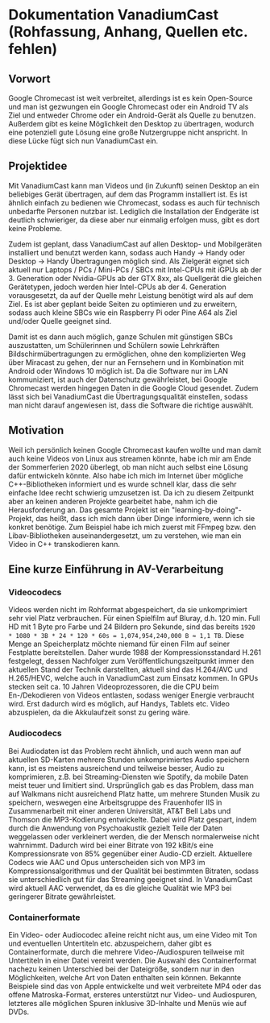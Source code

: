 # Dokumentation VanadiumCast (Rohfassung, Anhang, Quellen etc. fehlen)

## Vorwort
Google Chromecast ist weit verbreitet, allerdings ist es kein Open-Source und man ist gezwungen ein Google Chromecast oder ein Android TV als Ziel und entweder Chrome oder ein Android-Gerät als Quelle zu benutzen. Außerdem gibt es keine Möglichkeit den Desktop zu übertragen, wodurch eine potenziell gute Lösung eine große Nutzergruppe nicht anspricht. In diese Lücke fügt sich nun VanadiumCast ein.

## Projektidee
Mit VanadiumCast kann man Videos und (in Zukunft) seinen Desktop an ein beliebiges Gerät übertragen, auf dem das Programm installiert ist. Es ist ähnlich einfach zu bedienen wie Chromecast, sodass es auch für technisch unbedarfte Personen nutzbar ist. Lediglich die Installation der Endgeräte ist deutlich schwieriger, da diese aber nur einmalig erfolgen muss, gibt es dort keine Probleme.

Zudem ist geplant, dass VanadiumCast auf allen Desktop- und Mobilgeräten installiert und benutzt werden kann, sodass auch Handy → Handy oder Desktop → Handy Übertragungen möglich sind. Als Zielgerät eignet sich aktuell nur Laptops / PCs / Mini-PCs / SBCs mit Intel-CPUs mit iGPUs ab der 3. Generation oder Nvidia-GPUs ab der GTX 8xx, als Quellgerät die gleichen Gerätetypen, jedoch werden hier Intel-CPUs ab der 4. Generation vorausgesetzt, da auf der Quelle mehr Leistung benötigt wird als auf dem Ziel. Es ist aber geplant beide Seiten zu optimieren und zu erweitern, sodass auch kleine SBCs wie ein Raspberry Pi oder Pine A64 als Ziel und/oder Quelle geeignet sind.

Damit ist es dann auch möglich, ganze Schulen mit günstigen SBCs auszustatten, um Schülerinnen und Schülern sowie Lehrkräften Bildschirmübertragungen zu ermöglichen, ohne den komplizierten Weg über Miracast zu gehen, der nur an Fernsehern und in Kombination mit Android oder Windows 10 möglich ist. Da die Software nur im LAN kommuniziert, ist auch der Datenschutz gewährleistet, bei Google Chromecast werden hingegen Daten in die Google Cloud gesendet. Zudem lässt sich bei VanadiumCast die Übertragungsqualität einstellen, sodass man nicht darauf angewiesen ist, dass die Software die richtige auswählt.

## Motivation
Weil ich persönlich keinen Google Chromecast kaufen wollte und man damit auch keine Videos von Linux aus streamen könnte, habe ich mir am Ende der Sommerferien 2020 überlegt, ob man nicht auch selbst eine Lösung dafür entwickeln könnte. Also habe ich mich im Internet über mögliche C++-Bibliotheken informiert und es wurde schnell klar, dass die sehr einfache Idee recht schwierig umzusetzen ist. Da ich zu diesem Zeitpunkt aber an keinen anderen Projekte gearbeitet habe, nahm ich die Herausforderung an. Das gesamte Projekt ist ein "learning-by-doing"-Projekt, das heißt, dass ich mich dann über Dinge informiere, wenn ich sie konkret benötige. Zum Beispiel habe ich mich zuerst mit FFmpeg bzw. den Libav-Bibliotheken auseinandergesetzt, um zu verstehen, wie man ein Video in C++ transkodieren kann.

## Eine kurze Einführung in AV-Verarbeitung
### Videocodecs
Videos werden nicht im Rohformat abgespeichert, da sie unkomprimiert sehr viel Platz verbrauchen. Für einen Spielfilm auf Bluray, d.h. 120 min. Full HD mit 1 Byte pro Farbe und 24 Bildern pro Sekunde, sind das bereits ``1920 * 1080 * 3B * 24 * 120 * 60s = 1,074,954,240,000 B ≈ 1,1 TB``. Diese Menge an Speicherplatz möchte niemand für einen Film auf seiner Festplatte bereitstellen. Daher wurde 1988 der Kompressionsstandard H.261 festgelegt, dessen Nachfolger zum Veröffentlichungszeitpunkt immer den aktuellen Stand der Technik darstellten, aktuell sind das H.264/AVC und H.265/HEVC, welche auch in VanadiumCast zum Einsatz kommen. In GPUs stecken seit ca. 10 Jahren Videoprozessoren, die die CPU beim En-/Dekodieren von Videos entlasten, sodass weniger Energie verbraucht wird. Erst dadurch wird es möglich, auf Handys, Tablets etc. Video abzuspielen, da die Akkulaufzeit sonst zu gering wäre.

### Audiocodecs
Bei Audiodaten ist das Problem recht ähnlich, und auch wenn man auf aktuellen SD-Karten mehrere Stunden unkomprimiertes Audio speichern kann, ist es meistens ausreichend und teilweise besser, Audio zu komprimieren, z.B. bei Streaming-Diensten wie Spotify, da mobile Daten meist teuer und limitiert sind. Ursprünglich gab es das Problem, dass man auf Walkmans nicht ausreichend Platz hatte, um mehrere Stunden Musik zu speichern, weswegen eine Arbeitsgruppe des Frauenhofer IIS in Zusammenarbeit mit einer anderen Universität, AT&T Bell Labs und Thomson die MP3-Kodierung entwickelte. Dabei wird Platz gespart, indem durch die Anwendung von Psychoakustik gezielt Teile der Daten weggelassen oder verkleinert werden, die der Mensch normalerweise nicht wahrnimmt. Dadurch wird bei einer Bitrate von 192 kBit/s eine Kompressionsrate von 85% gegenüber einer Audio-CD erzielt.
Aktuellere Codecs wie AAC und Opus unterscheiden sich von MP3 im Kompressionsalgorithmus und der Qualität bei bestimmten Bitraten, sodass sie unterschiedlich gut für das Streaming geeignet sind. In VanadiumCast wird aktuell AAC verwendet, da es die gleiche Qualität wie MP3 bei geringerer Bitrate gewährleistet.

### Containerformate
Ein Video- oder Audiocodec alleine reicht nicht aus, um eine Video mit Ton und eventuellen Untertiteln etc. abzuspeichern, daher gibt es Containerformate, durch die mehrere Video-/Audiospuren teilweise mit Untertiteln in einer Datei vereint werden. Die Auswahl des Containerformat nachezu keinen Unterschied bei der Dateigröße, sondern nur in den Möglichkeiten, welche Art von Daten enthalten sein können. Bekannte Beispiele sind das von Apple entwickelte und weit verbreitete MP4 oder das offene Matroska-Format, ersteres unterstützt nur Video- und Audiospuren, letzteres alle möglichen Spuren inklusive 3D-Inhalte und Menüs wie auf DVDs.
